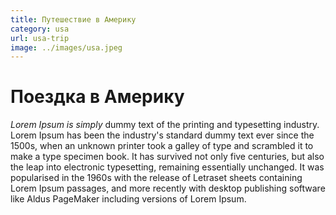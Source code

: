 ```yaml
---
title: Путешествие в Америку
category: usa
url: usa-trip
image: ../images/usa.jpeg
---
```


# Поездка в Америку

_Lorem Ipsum is simply_ dummy text of the printing and typesetting industry. Lorem Ipsum has been the industry's standard dummy text ever since the 1500s, when an unknown printer took a galley of type and scrambled it to make a type specimen book. It has survived not only five centuries, but also the leap into electronic typesetting, remaining essentially unchanged. It was popularised in the 1960s with the release of Letraset sheets containing Lorem Ipsum passages, and more recently with desktop publishing software like Aldus PageMaker including versions of Lorem Ipsum.
